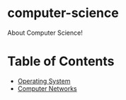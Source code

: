 # computer-science
About Computer Science!

# Table of Contents

- [Operating System](operating-system/index.md)
- [Computer Networks](computer-networks/index.md)